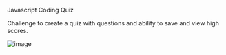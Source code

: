 Javascript Coding Quiz

Challenge to create a quiz with questions and ability to save and view high scores.

![image](https://user-images.githubusercontent.com/87097621/131190628-f327e2e7-1242-4862-b7fb-30bbfe4fb547.png)
